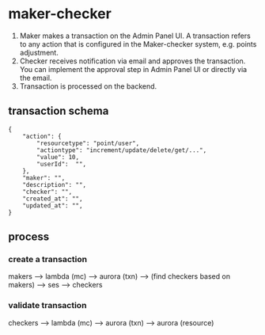 # maker-checker

1. Maker makes a transaction on the Admin Panel Ul. A transaction refers to any action
that is configured in the Maker-checker system, e.g. points adjustment.
2. Checker receives notification via email and approves the transaction. You can
implement the approval step in Admin Panel Ul or directly via the email.
3. Transaction is processed on the backend.


## transaction schema
```
{
    "action": {
        "resourcetype": "point/user",
        "actiontype": "increment/update/delete/get/...",
        "value": 10,
        "userId":  "",
    },
    "maker": "",
    "description": "",
    "checker": "",
    "created_at": "",
    "updated_at": "",
}
```

## process

### create a transaction
makers --> lambda (mc) --> aurora (txn) 
                       --> (find checkers based on makers) --> ses --> checkers

### validate transaction
checkers --> lambda (mc) --> aurora (txn)
                         --> aurora (resource)


